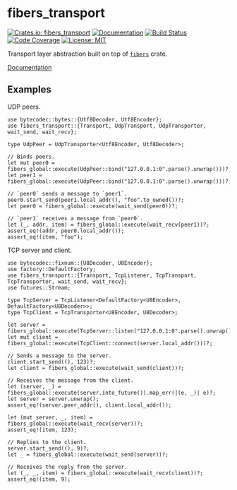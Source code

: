 fibers_transport
=================

[![Crates.io: fibers_transport](https://img.shields.io/crates/v/fibers_transport.svg)](https://crates.io/crates/fibers_transport)
[![Documentation](https://docs.rs/fibers_transport/badge.svg)](https://docs.rs/fibers_transport)
[![Build Status](https://travis-ci.org/sile/fibers_transport.svg?branch=master)](https://travis-ci.org/sile/fibers_transport)
[![Code Coverage](https://codecov.io/gh/sile/fibers_transport/branch/master/graph/badge.svg)](https://codecov.io/gh/sile/fibers_transport/branch/master)
[![License: MIT](https://img.shields.io/badge/license-MIT-blue.svg)](LICENSE)

Transport layer abstraction built on top of [`fibers`] crate.

[Documentation](https://docs.rs/fibers_transport)

[`fibers`]: https://github.com/dwango/fibers-rs


Examples
--------

UDP peers.

```
use bytecodec::bytes::{Utf8Decoder, Utf8Encoder};
use fibers_transport::{Transport, UdpTransport, UdpTransporter, wait_send, wait_recv};

type UdpPeer = UdpTransporter<Utf8Encoder, Utf8Decoder>;

// Binds peers.
let mut peer0 = fibers_global::execute(UdpPeer::bind("127.0.0.1:0".parse().unwrap()))?;
let peer1 = fibers_global::execute(UdpPeer::bind("127.0.0.1:0".parse().unwrap()))?;

// `peer0` sends a message to `peer1`.
peer0.start_send(peer1.local_addr(), "foo".to_owned())?;
let peer0 = fibers_global::execute(wait_send(peer0))?;

// `peer1` receives a message from `peer0`.
let (_, addr, item) = fibers_global::execute(wait_recv(peer1))?;
assert_eq!(addr, peer0.local_addr());
assert_eq!(item, "foo");
```

TCP server and client.

```
use bytecodec::fixnum::{U8Decoder, U8Encoder};
use factory::DefaultFactory;
use fibers_transport::{Transport, TcpListener, TcpTransport, TcpTransporter, wait_send, wait_recv};
use futures::Stream;

type TcpServer = TcpListener<DefaultFactory<U8Encoder>, DefaultFactory<U8Decoder>>;
type TcpClient = TcpTransporter<U8Encoder, U8Decoder>;

let server = fibers_global::execute(TcpServer::listen("127.0.0.1:0".parse().unwrap()))?;
let mut client = fibers_global::execute(TcpClient::connect(server.local_addr()))?;

// Sends a message to the server.
client.start_send((), 123)?;
let client = fibers_global::execute(wait_send(client))?;

// Receives the message from the client.
let (server, _) = fibers_global::execute(server.into_future()).map_err(|(e, _)| e)?;
let server = server.unwrap();
assert_eq!(server.peer_addr(), client.local_addr());

let (mut server, _, item) = fibers_global::execute(wait_recv(server))?;
assert_eq!(item, 123);

// Replies to the client.
server.start_send((), 9)?;
let _ = fibers_global::execute(wait_send(server))?;

// Receives the reply from the server.
let (_, _, item) = fibers_global::execute(wait_recv(client))?;
assert_eq!(item, 9);
```
